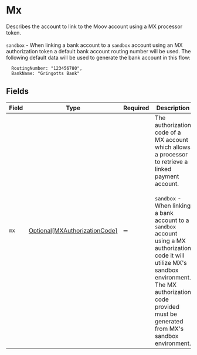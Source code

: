 # Mx

Describes the account to link to the Moov account using a MX processor token. <br><br> `sandbox` - When linking a bank account to a `sandbox` account using an MX authorization token a default bank account routing number will be used. The following default data will be used to generate the bank account in this flow:
```
  RoutingNumber: "123456780",
  BankName: "Gringotts Bank"
```



## Fields

| Field                                                                                                                                                                                                                                                                                                                                     | Type                                                                                                                                                                                                                                                                                                                                      | Required                                                                                                                                                                                                                                                                                                                                  | Description                                                                                                                                                                                                                                                                                                                               |
| ----------------------------------------------------------------------------------------------------------------------------------------------------------------------------------------------------------------------------------------------------------------------------------------------------------------------------------------- | ----------------------------------------------------------------------------------------------------------------------------------------------------------------------------------------------------------------------------------------------------------------------------------------------------------------------------------------- | ----------------------------------------------------------------------------------------------------------------------------------------------------------------------------------------------------------------------------------------------------------------------------------------------------------------------------------------- | ----------------------------------------------------------------------------------------------------------------------------------------------------------------------------------------------------------------------------------------------------------------------------------------------------------------------------------------- |
| `mx`                                                                                                                                                                                                                                                                                                                                      | [Optional[MXAuthorizationCode]](../../models/shared/mxauthorizationcode.md)                                                                                                                                                                                                                                                               | :heavy_minus_sign:                                                                                                                                                                                                                                                                                                                        | The authorization code of a MX account which allows a processor to retrieve a linked payment account. <br><br> `sandbox` - When linking a bank account to a `sandbox` account using a MX authorization code it will utilize MX's sandbox environment. The MX authorization code provided must be generated from MX's sandbox environment. |